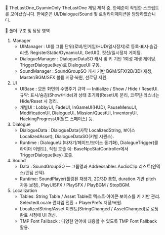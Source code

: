 🧐 TheLastOne_GyuminOnly
TheLastOne 게임 제작 중, 한예준이 작업한 스크립트를 모아놨습니다.
한예준은 UI/Dialogue/Sound 및 로컬라이제이션을 담당하였습니다.


📁 폴더 구조 및 담당 영역
1. Manager
   - UIManager : UI를 그룹 단위(로비/인게임/HUD/일시정지)로 등록·표시·숨김·리셋. RegisterStatic/DynamicUI, GetUI<T>(), 컷신/일시정지 게이팅.
   - DialogueManager : DialogueDataSO 캐시 및 키 기반 1회성 재생 게이팅. TriggerDialogue(key)로 DialogueUI 구동.
   - SoundManager : SoundGroupSO 캐시 기반 BGM/SFX(2D/3D) 재생, Master/BGM/SFX 볼륨 저장·복원, 선로딩 지원.
2. UI
   - UIBase : 모든 화면의 수명주기 규약 — Initialize / Show / Hide / ResetUI.
규약: 표시/숨김(Show/Hide)과 상태 초기화(ResetUI) 분리, 코루틴·리스너는 Hide/Reset 시 정리.
   - 개별UI : LobbyUI, FadeUI, InGameUI(HUD), PauseMenuUI, ModificationUI, DialogueUI, Mission/QuestUI, InventoryUI, HackingProgressUI(월드 스페이스) 등.
3. Dialogue
   - DialogueData : DialogueData(자막 LocalizedString, 보이스 LocalizedAsset<AudioClip>), DialogueDataSO(키별 시퀀스).
   - Runtime : DialogueUI(타자기/페이드/보이스 동기화), DialogueTrigger(콜라이더 이벤트), 직접 호출 예: BaseNpcStatController에서 TriggerDialogue(key) 호출.
4. Sound
   - Data : SoundGroupSO — 그룹명과 Addressables AudioClip 리스트(인덱스/랜덤 선택).
   - Runtime: SoundPlayer(풀링된 재생기, 2D/3D 통합, duration 기반 pitch 자동 보정), PlayUISFX / PlaySFX / PlayBGM / StopBGM.  
5. Localization
   - Tables: String Table / Asset Table로 텍스트·아이콘·보이스를 키 기반 관리. SelectedLocale 런타임 전환 + PlayerPrefs 저장/복원.
   - LocalizedString/Asset 이벤트(StringChanged / AssetChanged)로 로딩 완료 시점에 UI 갱신.
   - TMP Font Fallback : 다양한 언어에 대응할 수 있도록 TMP Font Fallback 활용.
